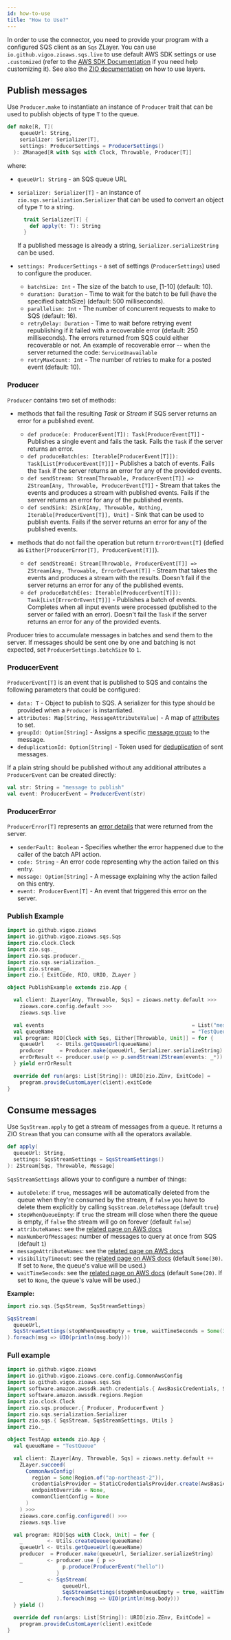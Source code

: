 ```yaml
---
id: how-to-use
title: "How to Use?"
---
```


In order to use the connector, you need to provide your program with a configured SQS client as an `Sqs` ZLayer. You can use `io.github.vigoo.zioaws.sqs.live` to use default AWS SDK settings or use `.customized` (refer to the [AWS SDK Documentation](https://docs.aws.amazon.com/sdk-for-java/v2/developer-guide/creating-clients.html) if you need help customizing it). See also the [ZIO documentation](https://zio.dev/docs/howto/howto_use_layers) on how to use layers.

## Publish messages

Use `Producer.make` to instantiate an instance of `Producer` trait that can be used to publish objects of type `T` to the queue.

```scala
def make[R, T](
    queueUrl: String,
    serializer: Serializer[T],
    settings: ProducerSettings = ProducerSettings()
  ): ZManaged[R with Sqs with Clock, Throwable, Producer[T]]
```

where:

- `queueUrl: String` - an SQS queue URL
- `serializer: Serializer[T]` - an instance of `zio.sqs.serialization.Serializer` that can be used to convert an object of type `T` to a string.

  ```scala
    trait Serializer[T] {
      def apply(t: T): String
    }
  ```
  If a published message is already a string, `Serializer.serializeString` can be used.
- `settings: ProducerSettings` - a set of settings (`ProducerSettings`) used to configure the producer.
    - `batchSize: Int` - The size of the batch to use, [1-10] (default: 10).
    - `duration: Duration` - Time to wait for the batch to be full (have the specified batchSize) (default: 500 milliseconds).
    - `parallelism: Int` - The number of concurrent requests to make to SQS (default: 16).
    - `retryDelay: Duration` - Time to wait before retrying event republishing if it failed with a recoverable error (default: 250 milliseconds).
      The errors returned from SQS could either recoverable or not. An example of recoverable error -- when the server returned the code: `ServiceUnavailable`
    - `retryMaxCount: Int` - The number of retries to make for a posted event (default: 10).

### Producer

`Producer` contains two set of methods:
- methods that fail the resulting *Task* or *Stream* if SQS server returns an error for a published event.
    - `def produce(e: ProducerEvent[T]): Task[ProducerEvent[T]]` - Publishes a single event and fails the task.
      Fails the `Task` if the server returns an error.
    - `def produceBatch(es: Iterable[ProducerEvent[T]]): Task[List[ProducerEvent[T]]]` - Publishes a batch of events.
      Fails the `Task` if the server returns an error for any of the provided events.
    - `def sendStream: Stream[Throwable, ProducerEvent[T]] => ZStream[Any, Throwable, ProducerEvent[T]]` - Stream that takes the events and produces a stream with published events.
      Fails if the server returns an error for any of the published events.
    - `def sendSink: ZSink[Any, Throwable, Nothing, Iterable[ProducerEvent[T]], Unit]` - Sink that can be used to publish events.
      Fails if the server returns an error for any of the published events.

- methods that do not fail the operation but return `ErrorOrEvent[T]` (defied as `Either[ProducerError[T], ProducerEvent[T]]`).
    - `def sendStreamE: Stream[Throwable, ProducerEvent[T]] => ZStream[Any, Throwable, ErrorOrEvent[T]]` - Stream that takes the events and produces a stream with the results.
      Doesn't fail if the server returns an error for any of the published events.
    - `def produceBatchE(es: Iterable[ProducerEvent[T]]): Task[List[ErrorOrEvent[T]]]` - Publishes a batch of events. Completes when all input events were processed (published to the server or failed with an error).
      Doesn't fail the `Task` if the server returns an error for any of the provided events.

Producer tries to accumulate messages in batches and send them to the server.
If messages should be sent one by one and batching is not expected, set `ProducerSettings.batchSize` to `1`.

### ProducerEvent

`ProducerEvent[T]` is an event that is published to SQS and contains the following parameters that could be configured:
- `data: T` - Object to publish to SQS. A serializer for this type should be provided when a `Producer` is instantiated.
- `attributes: Map[String, MessageAttributeValue]` - A map of [attributes](https://docs.aws.amazon.com/AWSSimpleQueueService/latest/SQSDeveloperGuide/sqs-message-attributes.html) to set.
- `groupId: Option[String]` - Assigns a specific [message group](https://docs.aws.amazon.com/AWSSimpleQueueService/latest/SQSDeveloperGuide/using-messagegroupid-property.html) to the message.
- `deduplicationId: Option[String]` - Token used for [deduplication](https://docs.aws.amazon.com/AWSSimpleQueueService/latest/SQSDeveloperGuide/using-messagededuplicationid-property.html) of sent messages.

If a plain string should be published without any additional attributes a `ProducerEvent` can be created directly:

```scala
val str: String = "message to publish"
val event: ProducerEvent = ProducerEvent(str)
```

### ProducerError

`ProducerError[T]` represents an [error details](https://docs.aws.amazon.com/AWSSimpleQueueService/latest/APIReference/API_BatchResultErrorEntry.html) that were returned from the server.
- `senderFault: Boolean` - Specifies whether the error happened due to the caller of the batch API action.
- `code: String` - An error code representing why the action failed on this entry.
- `message: Option[String]` - A message explaining why the action failed on this entry.
- `event: ProducerEvent[T]` - An event that triggered this error on the server.

### Publish Example

```scala
import io.github.vigoo.zioaws
import io.github.vigoo.zioaws.sqs.Sqs
import zio.clock.Clock
import zio.sqs._
import zio.sqs.producer._
import zio.sqs.serialization._
import zio.stream._
import zio.{ ExitCode, RIO, URIO, ZLayer }

object PublishExample extends zio.App {

  val client: ZLayer[Any, Throwable, Sqs] = zioaws.netty.default >>>
    zioaws.core.config.default >>>
    zioaws.sqs.live

  val events                                                = List("message1", "message2").map(ProducerEvent(_))
  val queueName                                             = "TestQueue"
  val program: RIO[Clock with Sqs, Either[Throwable, Unit]] = for {
    queueUrl    <- Utils.getQueueUrl(queueName)
    producer     = Producer.make(queueUrl, Serializer.serializeString)
    errOrResult <- producer.use(p => p.sendStream(ZStream(events: _*)).runDrain.either)
  } yield errOrResult

  override def run(args: List[String]): URIO[zio.ZEnv, ExitCode] =
    program.provideCustomLayer(client).exitCode
}
```

## Consume messages

Use `SqsStream.apply` to get a stream of messages from a queue. It returns a ZIO `Stream` that you can consume with all the operators available.

```scala
def apply(
  queueUrl: String,
  settings: SqsStreamSettings = SqsStreamSettings()
): ZStream[Sqs, Throwable, Message]
```

`SqsStreamSettings` allows your to configure a number of things:

- `autoDelete`: if `true`, messages will be automatically deleted from the queue when they're consumed by the stream, if `false` you have to delete them explicitly by calling `SqsStream.deleteMessage` (default `true`)
- `stopWhenQueueEmpty`: if `true` the stream will close when there the queue is empty, if `false` the stream will go on forever (default `false`)
- `attributeNames`: see the [related page on AWS docs](https://docs.aws.amazon.com/AWSSimpleQueueService/latest/APIReference/API_ReceiveMessage.html)
- `maxNumberOfMessages`: number of messages to query at once from SQS (default `1`)
- `messageAttributeNames`: see the [related page on AWS docs](https://docs.aws.amazon.com/AWSSimpleQueueService/latest/APIReference/API_ReceiveMessage.html)
- `visibilityTimeout`: see the [related page on AWS docs](https://docs.aws.amazon.com/AWSSimpleQueueService/latest/SQSDeveloperGuide/sqs-visibility-timeout.html) (default `Some(30)`. If set to `None`, the queue's value will be used.)
- `waitTimeSeconds`: see the [related page on AWS docs](https://docs.aws.amazon.com/AWSSimpleQueueService/latest/SQSDeveloperGuide/sqs-long-polling.html) (default `Some(20)`. If set to `None`, the queue's value will be used.)

**Example:**

```scala
import zio.sqs.{SqsStream, SqsStreamSettings}

SqsStream(
  queueUrl,
  SqsStreamSettings(stopWhenQueueEmpty = true, waitTimeSeconds = Some(3))
).foreach(msg => UIO(println(msg.body)))
```

### Full example

```scala
import io.github.vigoo.zioaws
import io.github.vigoo.zioaws.core.config.CommonAwsConfig
import io.github.vigoo.zioaws.sqs.Sqs
import software.amazon.awssdk.auth.credentials.{ AwsBasicCredentials, StaticCredentialsProvider }
import software.amazon.awssdk.regions.Region
import zio.clock.Clock
import zio.sqs.producer.{ Producer, ProducerEvent }
import zio.sqs.serialization.Serializer
import zio.sqs.{ SqsStream, SqsStreamSettings, Utils }
import zio._

object TestApp extends zio.App {
  val queueName = "TestQueue"

  val client: ZLayer[Any, Throwable, Sqs] = zioaws.netty.default ++
    ZLayer.succeed(
      CommonAwsConfig(
        region = Some(Region.of("ap-northeast-2")),
        credentialsProvider = StaticCredentialsProvider.create(AwsBasicCredentials.create("key", "key")),
        endpointOverride = None,
        commonClientConfig = None
      )
    ) >>>
    zioaws.core.config.configured() >>>
    zioaws.sqs.live

  val program: RIO[Sqs with Clock, Unit] = for {
    _        <- Utils.createQueue(queueName)
    queueUrl <- Utils.getQueueUrl(queueName)
    producer  = Producer.make(queueUrl, Serializer.serializeString)
    _        <- producer.use { p =>
                  p.produce(ProducerEvent("hello"))
                }
    _        <- SqsStream(
                  queueUrl,
                  SqsStreamSettings(stopWhenQueueEmpty = true, waitTimeSeconds = Some(3))
                ).foreach(msg => UIO(println(msg.body)))
  } yield ()

  override def run(args: List[String]): URIO[zio.ZEnv, ExitCode] =
    program.provideCustomLayer(client).exitCode
}
```
